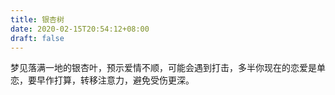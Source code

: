 ```yaml
---
title: 银杏树
date: 2020-02-15T20:54:12+08:00
draft: false
---
```


梦见落满一地的银杏叶，预示爱情不顺，可能会遇到打击，多半你现在的恋爱是单恋，要早作打算，转移注意力，避免受伤更深。

